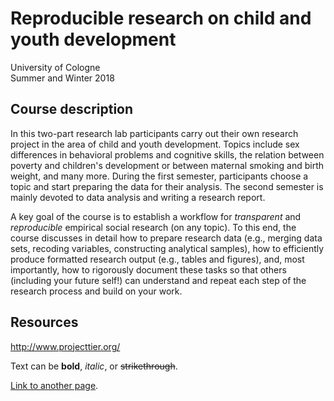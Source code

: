 # Reproducible research on child and youth development

University of Cologne  
Summer and Winter 2018


## Course description
In this two-part research lab participants carry out their own research project in the area of child and youth development. Topics include sex differences in behavioral problems and cognitive skills, the relation between poverty and children's development or between maternal smoking and birth weight, and many more. During the first semester, participants choose a topic and start preparing the data for their analysis. The second semester is mainly devoted to data analysis and writing a research report.

A key goal of the course is to establish a workflow for *transparent* and *reproducible* empirical social research (on any topic). To this end, the course discusses in detail how to prepare research data (e.g., merging data sets, recoding variables, constructing analytical samples), how to efficiently  produce formatted research output (e.g., tables and figures), and, most importantly, how to rigorously document these tasks so that others (including your future self!) can understand and repeat each step of the research process and build on your work.

## Resources

http://www.projecttier.org/




Text can be **bold**, _italic_, or ~~strikethrough~~.

[Link to another page](about).
